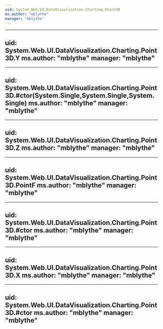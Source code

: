 ```yaml
---
uid: System.Web.UI.DataVisualization.Charting.Point3D
ms.author: "mblythe"
manager: "mblythe"
---
```


---
uid: System.Web.UI.DataVisualization.Charting.Point3D.Y
ms.author: "mblythe"
manager: "mblythe"
---

---
uid: System.Web.UI.DataVisualization.Charting.Point3D.#ctor(System.Single,System.Single,System.Single)
ms.author: "mblythe"
manager: "mblythe"
---

---
uid: System.Web.UI.DataVisualization.Charting.Point3D.Z
ms.author: "mblythe"
manager: "mblythe"
---

---
uid: System.Web.UI.DataVisualization.Charting.Point3D.PointF
ms.author: "mblythe"
manager: "mblythe"
---

---
uid: System.Web.UI.DataVisualization.Charting.Point3D.#ctor
ms.author: "mblythe"
manager: "mblythe"
---

---
uid: System.Web.UI.DataVisualization.Charting.Point3D.X
ms.author: "mblythe"
manager: "mblythe"
---

---
uid: System.Web.UI.DataVisualization.Charting.Point3D.#ctor
ms.author: "mblythe"
manager: "mblythe"
---
